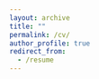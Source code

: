 ```yaml
---
layout: archive
title: ""
permalink: /cv/
author_profile: true
redirect_from:
  - /resume
---
```


<object data="/files/CV.pdf" width="1000" height="1000" type='application/pdf'></object>
